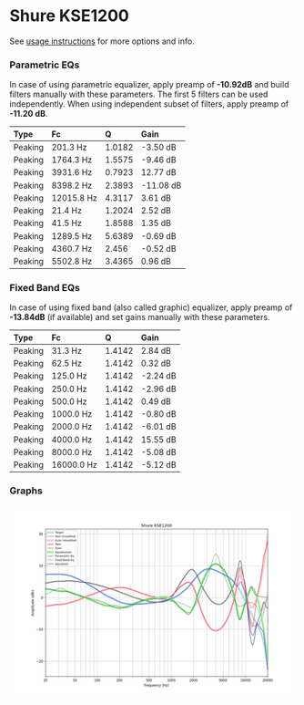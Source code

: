 # Shure KSE1200
See [usage instructions](https://github.com/jaakkopasanen/AutoEq#usage) for more options and info.

### Parametric EQs
In case of using parametric equalizer, apply preamp of **-10.92dB** and build filters manually
with these parameters. The first 5 filters can be used independently.
When using independent subset of filters, apply preamp of **-11.20 dB**.

| Type    | Fc         |      Q | Gain      |
|:--------|:-----------|:-------|:----------|
| Peaking | 201.3 Hz   | 1.0182 | -3.50 dB  |
| Peaking | 1764.3 Hz  | 1.5575 | -9.46 dB  |
| Peaking | 3931.6 Hz  | 0.7923 | 12.77 dB  |
| Peaking | 8398.2 Hz  | 2.3893 | -11.08 dB |
| Peaking | 12015.8 Hz | 4.3117 | 3.61 dB   |
| Peaking | 21.4 Hz    | 1.2024 | 2.52 dB   |
| Peaking | 41.5 Hz    | 1.8588 | 1.35 dB   |
| Peaking | 1289.5 Hz  | 5.6389 | -0.69 dB  |
| Peaking | 4360.7 Hz  | 2.456  | -0.52 dB  |
| Peaking | 5502.8 Hz  | 3.4365 | 0.96 dB   |

### Fixed Band EQs
In case of using fixed band (also called graphic) equalizer, apply preamp of **-13.84dB**
(if available) and set gains manually with these parameters.

| Type    | Fc         |      Q | Gain     |
|:--------|:-----------|:-------|:---------|
| Peaking | 31.3 Hz    | 1.4142 | 2.84 dB  |
| Peaking | 62.5 Hz    | 1.4142 | 0.32 dB  |
| Peaking | 125.0 Hz   | 1.4142 | -2.24 dB |
| Peaking | 250.0 Hz   | 1.4142 | -2.96 dB |
| Peaking | 500.0 Hz   | 1.4142 | 0.49 dB  |
| Peaking | 1000.0 Hz  | 1.4142 | -0.80 dB |
| Peaking | 2000.0 Hz  | 1.4142 | -6.01 dB |
| Peaking | 4000.0 Hz  | 1.4142 | 15.55 dB |
| Peaking | 8000.0 Hz  | 1.4142 | -5.08 dB |
| Peaking | 16000.0 Hz | 1.4142 | -5.12 dB |

### Graphs
![](./Shure%20KSE1200.png)